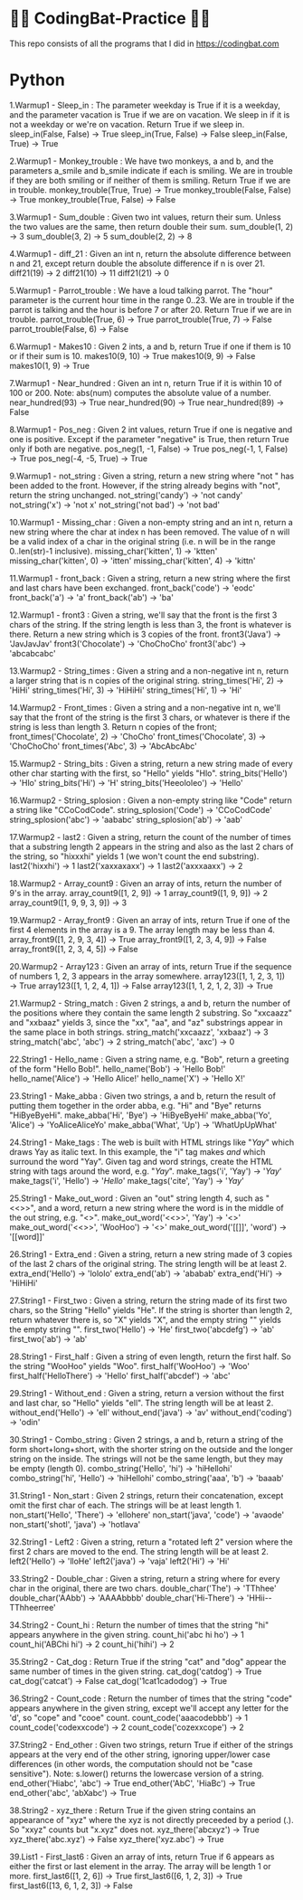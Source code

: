# 👨‍💻 CodingBat-Practice 👨‍💻

This repo consists of all the programs that I did in https://codingbat.com

# Python

1.Warmup1 - Sleep_in : 
The parameter weekday is True if it is a weekday, and the parameter vacation is True if we are on vacation. We sleep in if it is not a weekday or we're on vacation. Return True if we sleep in.   sleep_in(False, False) → True sleep_in(True, False) → False sleep_in(False, True) → True

2.Warmup1 - Monkey_trouble :
We have two monkeys, a and b, and the parameters a_smile and b_smile indicate if each is smiling. We are in trouble if they are both smiling or if neither of them is smiling. Return True if we are in trouble.   monkey_trouble(True, True) → True monkey_trouble(False, False) → True monkey_trouble(True, False) → False

3.Warmup1 - Sum_double :
Given two int values, return their sum. Unless the two values are the same, then return double their sum.   sum_double(1, 2) → 3 sum_double(3, 2) → 5 sum_double(2, 2) → 8

4.Warmup1 - diff_21 :
Given an int n, return the absolute difference between n and 21, except return double the absolute difference if n is over 21.   diff21(19) → 2 diff21(10) → 11 diff21(21) → 0

5.Warmup1 - Parrot_trouble :
We have a loud talking parrot. The "hour" parameter is the current hour time in the range 0..23. We are in trouble if the parrot is talking and the hour is before 7 or after 20. Return True if we are in trouble.
parrot_trouble(True, 6) → True
parrot_trouble(True, 7) → False
parrot_trouble(False, 6) → False

6.Warmup1 - Makes10 :
Given 2 ints, a and b, return True if one if them is 10 or if their sum is 10.
makes10(9, 10) → True
makes10(9, 9) → False
makes10(1, 9) → True

7.Warmup1 - Near_hundred :
Given an int n, return True if it is within 10 of 100 or 200. Note: abs(num) computes the absolute value of a number.
near_hundred(93) → True
near_hundred(90) → True
near_hundred(89) → False

8.Warmup1 - Pos_neg :
Given 2 int values, return True if one is negative and one is positive. Except if the parameter "negative" is True, then return True only if both are negative.
pos_neg(1, -1, False) → True
pos_neg(-1, 1, False) → True
pos_neg(-4, -5, True) → True

9.Warmup1 - not_string :
Given a string, return a new string where "not " has been added to the front. However, if the string already begins with "not", return the string unchanged.
not_string('candy') → 'not candy'
not_string('x') → 'not x'
not_string('not bad') → 'not bad'

10.Warmup1 - Missing_char :
Given a non-empty string and an int n, return a new string where the char at index n has been removed. The value of n will be a valid index of a char in the original string (i.e. n will be in the range 0..len(str)-1 inclusive).
missing_char('kitten', 1) → 'ktten'
missing_char('kitten', 0) → 'itten'
missing_char('kitten', 4) → 'kittn'

11.Warmup1 - front_back :
Given a string, return a new string where the first and last chars have been exchanged.
front_back('code') → 'eodc'
front_back('a') → 'a'
front_back('ab') → 'ba'

12.Warmup1 - front3 :
Given a string, we'll say that the front is the first 3 chars of the string. If the string length is less than 3, the front is whatever is there. Return a new string which is 3 copies of the front.
front3('Java') → 'JavJavJav'
front3('Chocolate') → 'ChoChoCho'
front3('abc') → 'abcabcabc'

13.Warmup2 - String_times :
Given a string and a non-negative int n, return a larger string that is n copies of the original string.
string_times('Hi', 2) → 'HiHi'
string_times('Hi', 3) → 'HiHiHi'
string_times('Hi', 1) → 'Hi'

14.Warmup2 - Front_times :
Given a string and a non-negative int n, we'll say that the front of the string is the first 3 chars, or whatever is there if the string is less than length 3. Return n copies of the front;
front_times('Chocolate', 2) → 'ChoCho'
front_times('Chocolate', 3) → 'ChoChoCho'
front_times('Abc', 3) → 'AbcAbcAbc'

15.Warmup2 - String_bits :
Given a string, return a new string made of every other char starting with the first, so "Hello" yields "Hlo".
string_bits('Hello') → 'Hlo'
string_bits('Hi') → 'H'
string_bits('Heeololeo') → 'Hello'

16.Warmup2 - String_splosion :
Given a non-empty string like "Code" return a string like "CCoCodCode".
string_splosion('Code') → 'CCoCodCode'
string_splosion('abc') → 'aababc'
string_splosion('ab') → 'aab'

17.Warmup2 - last2 :
Given a string, return the count of the number of times that a substring length 2 appears in the string and also as the last 2 chars of the string, so "hixxxhi" yields 1 (we won't count the end substring).
last2('hixxhi') → 1
last2('xaxxaxaxx') → 1
last2('axxxaaxx') → 2

18.Warmup2 - Array_count9 :
Given an array of ints, return the number of 9's in the array.
array_count9([1, 2, 9]) → 1
array_count9([1, 9, 9]) → 2
array_count9([1, 9, 9, 3, 9]) → 3

19.Warmup2 - Array_front9 :
Given an array of ints, return True if one of the first 4 elements in the array is a 9. The array length may be less than 4.
array_front9([1, 2, 9, 3, 4]) → True
array_front9([1, 2, 3, 4, 9]) → False
array_front9([1, 2, 3, 4, 5]) → False

20.Warmup2 - Array123 :
Given an array of ints, return True if the sequence of numbers 1, 2, 3 appears in the array somewhere.
array123([1, 1, 2, 3, 1]) → True
array123([1, 1, 2, 4, 1]) → False
array123([1, 1, 2, 1, 2, 3]) → True

21.Warmup2 - String_match :
Given 2 strings, a and b, return the number of the positions where they contain the same length 2 substring. So "xxcaazz" and "xxbaaz" yields 3, since the "xx", "aa", and "az" substrings appear in the same place in both strings.
string_match('xxcaazz', 'xxbaaz') → 3
string_match('abc', 'abc') → 2
string_match('abc', 'axc') → 0

22.String1 - Hello_name :
Given a string name, e.g. "Bob", return a greeting of the form "Hello Bob!".
hello_name('Bob') → 'Hello Bob!'
hello_name('Alice') → 'Hello Alice!'
hello_name('X') → 'Hello X!'

23.String1 - Make_abba :
Given two strings, a and b, return the result of putting them together in the order abba, e.g. "Hi" and "Bye" returns "HiByeByeHi".
make_abba('Hi', 'Bye') → 'HiByeByeHi'
make_abba('Yo', 'Alice') → 'YoAliceAliceYo'
make_abba('What', 'Up') → 'WhatUpUpWhat'

24.String1 - Make_tags :
The web is built with HTML strings like "<i>Yay</i>" which draws Yay as italic text. In this example, the "i" tag makes <i> and </i> which surround the word "Yay". Given tag and word strings, create the HTML string with tags around the word, e.g. "<i>Yay</i>".
make_tags('i', 'Yay') → '<i>Yay</i>'
make_tags('i', 'Hello') → '<i>Hello</i>'
make_tags('cite', 'Yay') → '<cite>Yay</cite>'

25.String1 - Make_out_word :
Given an "out" string length 4, such as "<<>>", and a word, return a new string where the word is in the middle of the out string, e.g. "<<word>>".
make_out_word('<<>>', 'Yay') → '<<Yay>>'
make_out_word('<<>>', 'WooHoo') → '<<WooHoo>>'
make_out_word('[[]]', 'word') → '[[word]]'
  
26.String1 - Extra_end :
Given a string, return a new string made of 3 copies of the last 2 chars of the original string. The string length will be at least 2.
extra_end('Hello') → 'lololo'
extra_end('ab') → 'ababab'
extra_end('Hi') → 'HiHiHi'

27.String1 - First_two :
Given a string, return the string made of its first two chars, so the String "Hello" yields "He". If the string is shorter than length 2, return whatever there is, so "X" yields "X", and the empty string "" yields the empty string "".
first_two('Hello') → 'He'
first_two('abcdefg') → 'ab'
first_two('ab') → 'ab'

28.String1 - First_half :
Given a string of even length, return the first half. So the string "WooHoo" yields "Woo".
first_half('WooHoo') → 'Woo'
first_half('HelloThere') → 'Hello'
first_half('abcdef') → 'abc'

29.String1 - Without_end :
Given a string, return a version without the first and last char, so "Hello" yields "ell". The string length will be at least 2.
without_end('Hello') → 'ell'
without_end('java') → 'av'
without_end('coding') → 'odin'

30.String1 - Combo_string :
Given 2 strings, a and b, return a string of the form short+long+short, with the shorter string on the outside and the longer string on the inside. The strings will not be the same length, but they may be empty (length 0).
combo_string('Hello', 'hi') → 'hiHellohi'
combo_string('hi', 'Hello') → 'hiHellohi'
combo_string('aaa', 'b') → 'baaab'

31.String1 - Non_start :
Given 2 strings, return their concatenation, except omit the first char of each. The strings will be at least length 1.
non_start('Hello', 'There') → 'ellohere'
non_start('java', 'code') → 'avaode'
non_start('shotl', 'java') → 'hotlava'

32.String1 - Left2 :
Given a string, return a "rotated left 2" version where the first 2 chars are moved to the end. The string length will be at least 2.
left2('Hello') → 'lloHe'
left2('java') → 'vaja'
left2('Hi') → 'Hi'

33.String2 - Double_char :
Given a string, return a string where for every char in the original, there are two chars.
double_char('The') → 'TThhee'
double_char('AAbb') → 'AAAAbbbb'
double_char('Hi-There') → 'HHii--TThheerree'

34.String2 - Count_hi :
Return the number of times that the string "hi" appears anywhere in the given string.
count_hi('abc hi ho') → 1
count_hi('ABChi hi') → 2
count_hi('hihi') → 2

35.String2 - Cat_dog :
Return True if the string "cat" and "dog" appear the same number of times in the given string.
cat_dog('catdog') → True
cat_dog('catcat') → False
cat_dog('1cat1cadodog') → True

36.String2 - Count_code :
Return the number of times that the string "code" appears anywhere in the given string, except we'll accept any letter for the 'd', so "cope" and "cooe" count.
count_code('aaacodebbb') → 1
count_code('codexxcode') → 2
count_code('cozexxcope') → 2

37.String2 - End_other :
Given two strings, return True if either of the strings appears at the very end of the other string, ignoring upper/lower case differences (in other words, the computation should not be "case sensitive"). Note: s.lower() returns the lowercase version of a string.
end_other('Hiabc', 'abc') → True
end_other('AbC', 'HiaBc') → True
end_other('abc', 'abXabc') → True

38.String2 - xyz_there :
Return True if the given string contains an appearance of "xyz" where the xyz is not directly preceeded by a period (.). So "xxyz" counts but "x.xyz" does not.
xyz_there('abcxyz') → True
xyz_there('abc.xyz') → False
xyz_there('xyz.abc') → True

39.List1 - First_last6 :
Given an array of ints, return True if 6 appears as either the first or last element in the array. The array will be length 1 or more.
first_last6([1, 2, 6]) → True
first_last6([6, 1, 2, 3]) → True
first_last6([13, 6, 1, 2, 3]) → False
